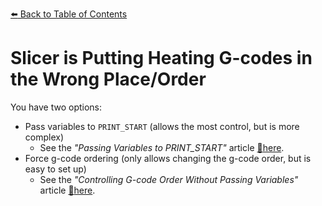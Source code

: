 [:arrow_left: Back to Table of Contents](/README.md)
# Slicer is Putting Heating G-codes in the Wrong Place/Order
You have two options:
- Pass variables to `PRINT_START` (allows the most control, but is more complex)
    - See the *"Passing Variables to PRINT_START"* article [:page_facing_up:here](/articles/passing_slicer_variables.md).
- Force g-code ordering (only allows changing the g-code order, but is easy to set up)
    - See the *"Controlling G-code Order Without Passing Variables"* article [:page_facing_up:here](/articles/controlling_slicer_g-code_order.md).